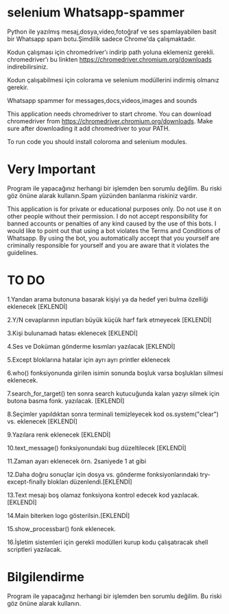 # selenium Whatsapp-spammer

Python ile yazılmış mesaj,dosya,video,fotoğraf ve ses spamlayabilen basit bir Whatsapp spam botu.Şimdilik sadece Chrome'da çalışmaktadır.

Kodun çalışması için chromedriver'ı indirip path yoluna eklemeniz gerekli.
chromedriver'ı bu linkten https://chromedriver.chromium.org/downloads indirebilirsiniz.

Kodun çalışabilmesi için colorama ve selenium modüllerini indirmiş olmanız gerekir.


Whatsapp spammer for messages,docs,videos,images and sounds

This application needs chromedriver to start chrome.
You can download chromedriver from https://chromedriver.chromium.org/downloads.
Make sure after downloading it add chromedriver to your PATH.

To run code you should install coloroma and selenium modules.

# Very Important
Program ile yapacağınız herhangi bir işlemden ben sorumlu değilim. Bu riski göz önüne alarak kullanın.Spam yüzünden banlanma riskiniz vardır.

This application is for private or educational purposes only. Do not use it on other people without their permission. I do not accept responsibility for banned accounts or penalties of any kind caused by the use of this bots. I would like to point out that using a bot violates the Terms and Conditions of Whatsapp. By using the bot, you automatically accept that you yourself are criminally responsible for yourself and you are aware that it violates the guidelines.


# TO DO

1.Yandan arama butonuna basarak kişiyi ya da hedef yeri bulma özelliği eklenecek [EKLENDİ]

2.Y/N cevaplarının inputları büyük küçük harf fark etmeyecek [EKLENDİ]

3.Kişi bulunamadı hatası eklenecek [EKLENDİ]

4.Ses ve Doküman gönderme kısımları yazılacak [EKLENDİ]

5.Except bloklarına hatalar için ayrı ayrı printler eklenecek

6.who() fonksiyonunda girilen isimin sonunda boşluk varsa boşlukları silmesi eklenecek.

7.search_for_target() ten sonra search kutucuğunda kalan yazıyı silmek için butona basma fonk. yazılacak. [EKLENDİ]

8.Seçimler yapıldıktan sonra terminali temizleyecek kod os.system("clear") vs. eklenecek [EKLENDİ]

9.Yazılara renk eklenecek [EKLENDİ]

10.text_message() fonksiyonundaki bug düzeltilecek [EKLENDİ]

11.Zaman ayarı eklenecek örn. 2saniyede 1 at gibi

12.Daha doğru sonuçlar için dosya vs. gönderme fonksiyonlarındaki try-except-finally blokları düzenlendi.[EKLENDİ]

13.Text mesajı boş olamaz fonksiyona kontrol edecek kod yazılacak.[EKLENDİ]

14.Main biterken logo gösterilsin.[EKLENDİ]

15.show_processbar() fonk eklenecek.

16.İşletim sistemleri için gerekli modülleri kurup kodu çalışatıracak shell scriptleri yazılacak.

# Bilgilendirme

Program ile yapacağınız herhangi bir işlemden ben sorumlu değilim. Bu riski göz önüne alarak kullanın.
